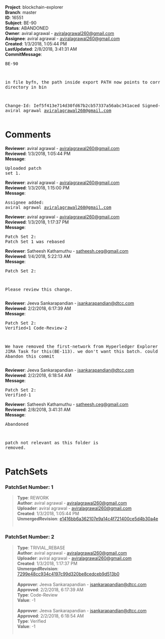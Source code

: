 <strong>Project</strong>: blockchain-explorer<br><strong>Branch</strong>: master<br><strong>ID</strong>: 16551<br><strong>Subject</strong>: BE-90<br><strong>Status</strong>: ABANDONED<br><strong>Owner</strong>: aviral agrawal - aviralagrawal260@gmail.com<br><strong>Assignee</strong>: aviral agrawal - aviralagrawal260@gmail.com<br><strong>Created</strong>: 1/3/2018, 1:05:44 PM<br><strong>LastUpdated</strong>: 2/8/2018, 3:41:31 AM<br><strong>CommitMessage</strong>:<br><pre>BE-90

in file byfn, the path inside export PATH now points to correct directory in bin

Change-Id: Ief5f413e714d30fd67b2cb57337a56abc341aced
Signed-off-by: aviral agrawal <aviralagrawal260@gmail.com>
</pre><h1>Comments</h1><strong>Reviewer</strong>: aviral agrawal - aviralagrawal260@gmail.com<br><strong>Reviewed</strong>: 1/3/2018, 1:05:44 PM<br><strong>Message</strong>: <pre>Uploaded patch set 1.</pre><strong>Reviewer</strong>: aviral agrawal - aviralagrawal260@gmail.com<br><strong>Reviewed</strong>: 1/3/2018, 1:15:00 PM<br><strong>Message</strong>: <pre>Assignee added: aviral agrawal <aviralagrawal260@gmail.com></pre><strong>Reviewer</strong>: aviral agrawal - aviralagrawal260@gmail.com<br><strong>Reviewed</strong>: 1/3/2018, 1:17:37 PM<br><strong>Message</strong>: <pre>Patch Set 2: Patch Set 1 was rebased</pre><strong>Reviewer</strong>: Satheesh Kathamuthu - satheesh.ceg@gmail.com<br><strong>Reviewed</strong>: 1/4/2018, 5:22:13 AM<br><strong>Message</strong>: <pre>Patch Set 2:

Please review this change.</pre><strong>Reviewer</strong>: Jeeva Sankarapandian - jsankarapandian@dtcc.com<br><strong>Reviewed</strong>: 2/2/2018, 6:17:39 AM<br><strong>Message</strong>: <pre>Patch Set 2: Verified+1 Code-Review-2

We have removed the first-network from Hyperledger Explorer , we had JIRA Task for this(BE-113). we don't want this batch. could you please Abandon this commit</pre><strong>Reviewer</strong>: Jeeva Sankarapandian - jsankarapandian@dtcc.com<br><strong>Reviewed</strong>: 2/2/2018, 6:18:54 AM<br><strong>Message</strong>: <pre>Patch Set 2: Verified-1</pre><strong>Reviewer</strong>: Satheesh Kathamuthu - satheesh.ceg@gmail.com<br><strong>Reviewed</strong>: 2/8/2018, 3:41:31 AM<br><strong>Message</strong>: <pre>Abandoned

patch not relevant as this folder is removed.</pre><h1>PatchSets</h1><h3>PatchSet Number: 1</h3><blockquote><strong>Type</strong>: REWORK<br><strong>Author</strong>: aviral agrawal - aviralagrawal260@gmail.com<br><strong>Uploader</strong>: aviral agrawal - aviralagrawal260@gmail.com<br><strong>Created</strong>: 1/3/2018, 1:05:44 PM<br><strong>UnmergedRevision</strong>: [e1416bb6a362107e9a14c4f721400ce5d4b30a4e](https://github.com/hyperledger-gerrit-archive/blockchain-explorer/commit/e1416bb6a362107e9a14c4f721400ce5d4b30a4e)<br><br></blockquote><h3>PatchSet Number: 2</h3><blockquote><strong>Type</strong>: TRIVIAL_REBASE<br><strong>Author</strong>: aviral agrawal - aviralagrawal260@gmail.com<br><strong>Uploader</strong>: aviral agrawal - aviralagrawal260@gmail.com<br><strong>Created</strong>: 1/3/2018, 1:17:37 PM<br><strong>UnmergedRevision</strong>: [7299e48cc934c4197c99d320be8cedceb9d513b0](https://github.com/hyperledger-gerrit-archive/blockchain-explorer/commit/7299e48cc934c4197c99d320be8cedceb9d513b0)<br><br><strong>Approver</strong>: Jeeva Sankarapandian - jsankarapandian@dtcc.com<br><strong>Approved</strong>: 2/2/2018, 6:17:39 AM<br><strong>Type</strong>: Code-Review<br><strong>Value</strong>: -1<br><br><strong>Approver</strong>: Jeeva Sankarapandian - jsankarapandian@dtcc.com<br><strong>Approved</strong>: 2/2/2018, 6:18:54 AM<br><strong>Type</strong>: Verified<br><strong>Value</strong>: -1<br><br></blockquote>